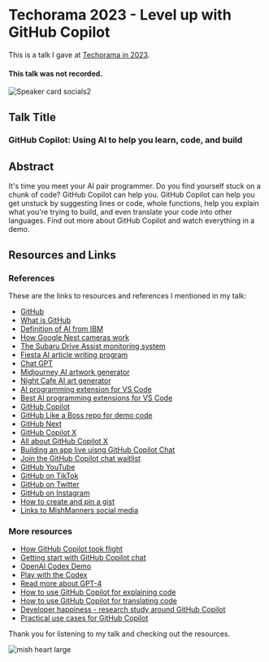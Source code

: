# Techorama 2023 - Level up with GitHub Copilot

This is a talk I gave at [Techorama in 2023](https://techorama.be/speakers/session/github-copilot-using-ai-to-help-you-learn-code-and-build/).

#### This talk was not recorded.

![Speaker card socials2](https://github.com/mishmanners/TalksandEvents/assets/36594527/7339003c-9d4f-4216-8650-efaa49349e7d)

## Talk Title

### GitHub Copilot: Using AI to help you learn, code, and build

## Abstract

It's time you meet your AI pair programmer. Do you find yourself stuck on a chunk of code? GitHub Copilot can help you. GitHub Copilot can help you get unstuck by suggesting lines or code, whole functions, help you explain what you're trying to build, and even translate your code into other languages. Find out more about GitHub Copilot and watch everything in a demo.

## Resources and Links

### References

These are the links to resources and references I mentioned in my talk:

- [GitHub](https://github.com)
- [What is GitHub](https://youtu.be/pBy1zgt0XPc)
- [Definition of AI from IBM](https://www.ibm.com/cloud/learn/what-is-artificial-intelligence)
- [How Google Nest cameras work](https://thenextweb.com/news/google-nest-cam-ai-and-batteries)
- [The Subaru Drive Assist monitoring system](https://www.subaru.com.au/driver-monitoring-system)
- [Fiesta AI article writing program](https://articlefiesta.com/)
- [Chat GPT](https://chat.openai.com/)
- [Midjourney AI artwork generator](https://www.midjourney.com/home/)
- [Night Cafe AI art generator](https://creator.nightcafe.studio/creation/O0iBOpUCgygcGNJsAz9I)
- [AI programming extension for VS Code](https://marketplace.visualstudio.com/items?itemName=GalilAI.aicoding)
- [Best AI programming extensions for VS Code](https://sourceforge.net/software/ai-coding-assistants/integrates-with-visual-studio-code/)
- [GitHub Copilot](https://copilot.github.com/)
- [GitHub Like a Boss repo for demo code](https://github.com/mishmanners/github-like-a-boss)
- [GitHub Next](https://githubnext.com/)
- [GitHub Copilot X](https://github.com/features/preview/copilot-x)
- [All about GitHub Copilot X](https://github.blog/2023-03-22-github-copilot-x-the-ai-powered-developer-experience/)
- [Building an app live uisng GitHub Copilot Chat](https://github.blog/2023-05-05-web-summit-rio-2023-building-an-app-in-18-minutes-with-github-copilot-x/)
- [Join the GitHub Copilot chat waitlist](https://github.com/github-copilot/chat_waitlist_signup/join)
- [GitHub YouTube](https://youtube.com/c/github)
- [GitHub on TikTok](https://tiktok.com/github)
- [GitHub on Twitter](https://twitter.com/github)
- [GitHub on Instagram](https://instagram.com/github)
- [How to create and pin a gist](https://dev.to/mishmanners/how-to-create-and-pin-a-gist-on-github-16p0)
- [Links to MishManners social media](https://mishmanners.info)

### More resources
- [How GitHub Copilot took flight](https://www.youtube.com/watch?v=8JjVNFc2kK4&ab_channel=GitHub)
- [Getting start with GitHub Copilot chat](https://www.youtube.com/watch?v=3surPGP7_4o&ab_channel=GitHub)
- [OpenAI Codex Demo](https://youtu.be/SGUCcjHTmGY)
- [Play with the Codex](https://webcatalog.io/apps/openai-playground/)
- [Read more about GPT-4](https://neuroflash.com/blog/gpt-4-open-ai/)
- [How to use GitHub Copilot for explaining code](https://dev.to/github/understand-your-code-using-github-copilot-5375)
- [How to use GitHub Copilot for translating code](https://dev.to/github/how-to-translate-code-into-other-languages-using-github-copilot-3n6f)
- [Developer happiness - research study around GitHub Copilot](https://github.blog/2022-09-07-research-quantifying-github-copilots-impact-on-developer-productivity-and-happiness/)
- [Practical use cases for GitHub Copilot](https://dev.to/github/why-use-github-copilot-and-copilot-labs-practical-use-cases-for-the-ai-pair-programmer-4hf4)

Thank you for listening to my talk and checking out the resources.

![mish heart large](https://user-images.githubusercontent.com/36594527/195619762-82827b2e-bfdd-49b6-b8df-5b9e15f4f044.png)
